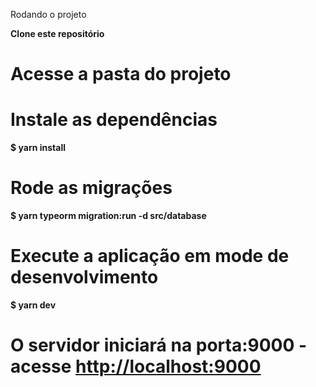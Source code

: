 Rodando o projeto

<b>Clone este repositório<b/>

# Acesse a pasta do projeto

# Instale as dependências
$ yarn install

# Rode as migrações
$ yarn typeorm migration:run -d src/database

# Execute a aplicação em mode de desenvolvimento
$ yarn dev

# O servidor iniciará na porta:9000 - acesse <http://localhost:9000>
